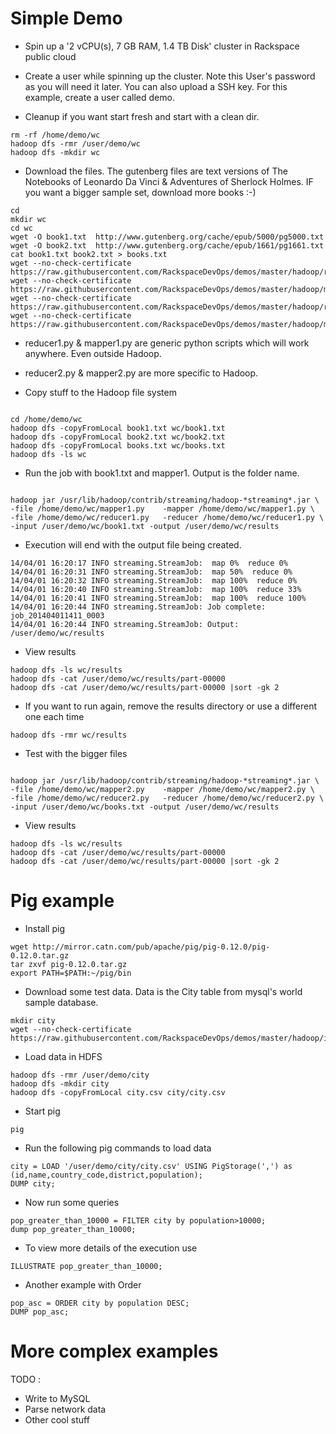 
Simple Demo
=====

 * Spin up a '2 vCPU(s), 7 GB RAM, 1.4 TB Disk' cluster in Rackspace public cloud

 * Create a user while spinning up the cluster. Note this User's password as you will need it later. You can also upload a SSH key. For this example, create a user called demo.


 * Cleanup if you want start fresh and start with a clean dir. 
```
rm -rf /home/demo/wc
hadoop dfs -rmr /user/demo/wc
hadoop dfs -mkdir wc

```


 * Download the files. The gutenberg files are text versions of The Notebooks of Leonardo Da Vinci
& Adventures of Sherlock Holmes. IF you want a bigger sample set, download more books :-)
```
cd
mkdir wc
cd wc
wget -O book1.txt  http://www.gutenberg.org/cache/epub/5000/pg5000.txt
wget -O book2.txt  http://www.gutenberg.org/cache/epub/1661/pg1661.txt
cat book1.txt book2.txt > books.txt
wget --no-check-certificate https://raw.githubusercontent.com/RackspaceDevOps/demos/master/hadoop/reducer1.py
wget --no-check-certificate https://raw.githubusercontent.com/RackspaceDevOps/demos/master/hadoop/mapper1.py
wget --no-check-certificate https://raw.githubusercontent.com/RackspaceDevOps/demos/master/hadoop/reducer2.py
wget --no-check-certificate https://raw.githubusercontent.com/RackspaceDevOps/demos/master/hadoop/mapper2.py

```

 * reducer1.py & mapper1.py are generic python scripts which will work anywhere. Even outside Hadoop.

 * reducer2.py & mapper2.py are more specific to Hadoop.


 * Copy stuff to the Hadoop file system
``` 

cd /home/demo/wc
hadoop dfs -copyFromLocal book1.txt wc/book1.txt 
hadoop dfs -copyFromLocal book2.txt wc/book2.txt
hadoop dfs -copyFromLocal books.txt wc/books.txt 
hadoop dfs -ls wc

```

 * Run the job with book1.txt and mapper1. Output is the folder name.

```

hadoop jar /usr/lib/hadoop/contrib/streaming/hadoop-*streaming*.jar \
-file /home/demo/wc/mapper1.py    -mapper /home/demo/wc/mapper1.py \
-file /home/demo/wc/reducer1.py   -reducer /home/demo/wc/reducer1.py \
-input /user/demo/wc/book1.txt -output /user/demo/wc/results

```

 * Execution will end with the output file being created.
```
14/04/01 16:20:17 INFO streaming.StreamJob:  map 0%  reduce 0%
14/04/01 16:20:31 INFO streaming.StreamJob:  map 50%  reduce 0%
14/04/01 16:20:32 INFO streaming.StreamJob:  map 100%  reduce 0%
14/04/01 16:20:40 INFO streaming.StreamJob:  map 100%  reduce 33%
14/04/01 16:20:41 INFO streaming.StreamJob:  map 100%  reduce 100%
14/04/01 16:20:44 INFO streaming.StreamJob: Job complete: job_201404011411_0003
14/04/01 16:20:44 INFO streaming.StreamJob: Output: /user/demo/wc/results
```
 * View results
```
hadoop dfs -ls wc/results
hadoop dfs -cat /user/demo/wc/results/part-00000
hadoop dfs -cat /user/demo/wc/results/part-00000 |sort -gk 2
```

 * If you want to run again, remove the results directory or use a different one each time
``` 
hadoop dfs -rmr wc/results
```

 * Test with the bigger files
```

hadoop jar /usr/lib/hadoop/contrib/streaming/hadoop-*streaming*.jar \
-file /home/demo/wc/mapper2.py    -mapper /home/demo/wc/mapper2.py \
-file /home/demo/wc/reducer2.py   -reducer /home/demo/wc/reducer2.py \
-input /user/demo/wc/books.txt -output /user/demo/wc/results

```

 * View results
```
hadoop dfs -ls wc/results
hadoop dfs -cat /user/demo/wc/results/part-00000
hadoop dfs -cat /user/demo/wc/results/part-00000 |sort -gk 2
```

Pig example
=====

 * Install pig
```
wget http://mirror.catn.com/pub/apache/pig/pig-0.12.0/pig-0.12.0.tar.gz
tar zxvf pig-0.12.0.tar.gz
export PATH=$PATH:~/pig/bin
```

 * Download some test data. Data is the City table from mysql's world sample database.

```
mkdir city
wget --no-check-certificate https://raw.githubusercontent.com/RackspaceDevOps/demos/master/hadoop/input/city.csv
```

 * Load data in HDFS
```
hadoop dfs -rmr /user/demo/city
hadoop dfs -mkdir city
hadoop dfs -copyFromLocal city.csv city/city.csv
```

 * Start pig 
```
pig
```

 * Run the following pig commands to load data
```
city = LOAD '/user/demo/city/city.csv' USING PigStorage(',') as (id,name,country_code,district,population);
DUMP city;
```

 * Now run some queries
```
pop_greater_than_10000 = FILTER city by population>10000;
dump pop_greater_than_10000;
```

 * To view more details of the execution use

```
ILLUSTRATE pop_greater_than_10000;
```

 * Another example with Order 

```
pop_asc = ORDER city by population DESC;
DUMP pop_asc;
```


More complex examples
=====
TODO :
 * Write to MySQL
 * Parse network data
 * Other cool stuff


